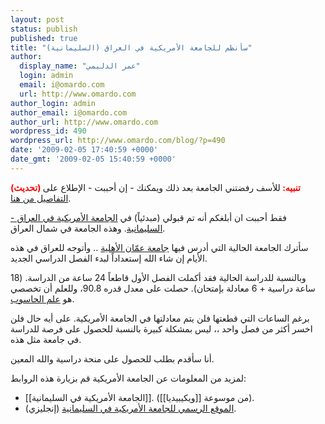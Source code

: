 ```yaml
---
layout: post
status: publish
published: true
title: "سأنظم للجامعة الأمريكية في العراق (السليمانية)"
author:
  display_name: "عمر الدليمي"
  login: admin
  email: i@omardo.com
  url: http://www.omardo.com
author_login: admin
author_email: i@omardo.com
author_url: http://www.omardo.com
wordpress_id: 490
wordpress_url: http://www.omardo.com/blog/?p=490
date: '2009-02-05 17:40:59 +0000'
date_gmt: '2009-02-05 15:40:59 +0000'
---
```

<p><span style="color: #ff0000;"><strong>(تحديث) تنبيه: </strong></span>للأسف رفضتني الجامعة بعد ذلك ويمكنك - إن أحببت - الإطلاع على <a title="تم رفض قبولي الجامعة الأمريكية" href="http://www.omardo.com/blog/archives/497">التفاصيل من هنا</a>.</p>
<p>فقط أحببت ان أبلغكم أنه تم قبولي (مبدئياً) في <a href="http://www.auis.org/">الجامعة الأمريكية في العراق - السليمانية</a>. وهذه الجامعة في شمال العراق.</p>
<p>سأترك الجامعة الحالية التي أدرس فيها <a href="www.ammanu.edu.jo">جامعة عمّان الأهلية</a> .. وأتوجه للعراق في هذه الأيام إن شاء الله إستعداداً لبدء الفصل الدراسي الجديد.</p>
<p><!--more--></p>
<p>وبالنسبة للدراسة الحالية فقد أكملت الفصل الأول قاطعاً 24 ساعة من الدراسة. (18 ساعة دراسية + 6 معادلة بإمتحان). حصلت على معدل قدره 90.8، وللعلم أن تخصصي هو <a href="http://ar.wikipedia.org/wiki/%D8%B9%D9%84%D9%85_%D8%A7%D9%84%D8%AD%D8%A7%D8%B3%D9%88%D8%A8">علم الحاسوب</a>.</p>
<p>برغم الساعات التي قطعتها فلن يتم معادلتها في الجامعة الأمريكية. على أيه حال فلن اخسر أكثر من فصل واحد ،، ليس بمشكلة كبيرة بالنسبة للحصول على فرصة للدراسة في جامعة مثل هذه.</p>
<p>أنا سأقدم بطلب للحصول على منحة دراسية والله المعين.</p>
<p>لمزيد من المعلومات عن الجامعة الأمريكية قم بزيارة هذه الروابط:</p>
<ul>
<li>[[الجامعة الأمريكية في السليمانية]]. (من موسوعة [[ويكيبيديا]]).</li>
<li><a href="http://www.auis.org/">الموقع الرسمي للجامعة الأمريكية في السليمانية</a> (إنجليزي).</li>
</ul>
